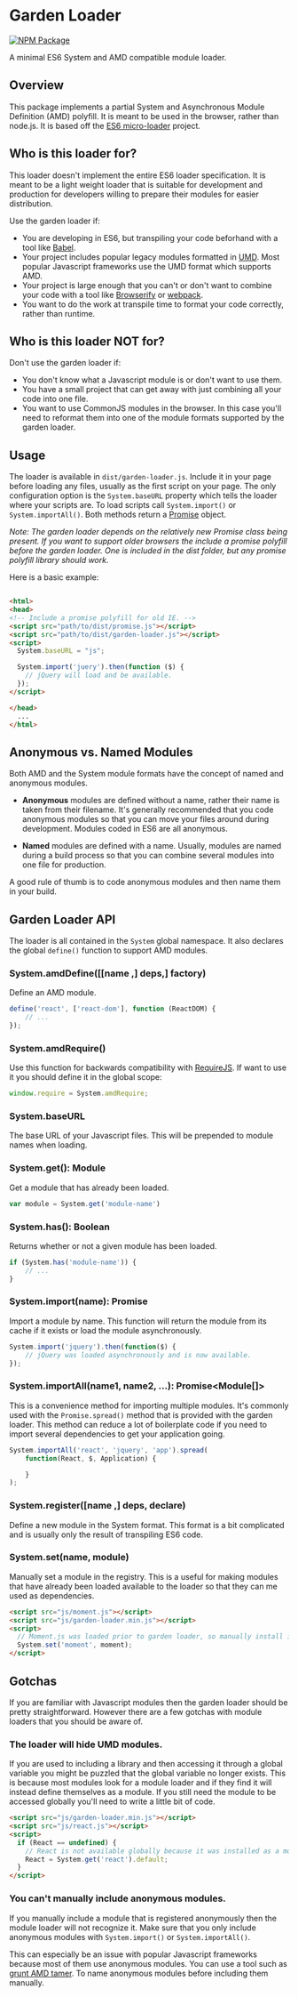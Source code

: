 # Garden Loader

[![NPM Package](https://img.shields.io/npm/v/garden-loader.svg?style=flat-square)](https://www.npmjs.com/package/garden-loader)

A minimal ES6 System and AMD compatible module loader.

## Overview

This package implements a partial System and Asynchronous Module Definition (AMD) polyfill. It is meant to be used in the browser, rather than node.js. It is based off the [ES6 micro-loader](https://github.com/caridy/es6-micro-loader) project.

## Who is this loader for?

This loader doesn't implement the entire ES6 loader specification. It is meant to be a light weight loader that is suitable for development and production for developers willing to prepare their modules for easier distribution.

Use the garden loader if:

- You are developing in ES6, but transpiling your code beforhand with a tool like [Babel](http://babeljs.io/).
- Your project includes popular legacy modules formatted in [UMD](http://davidbcalhoun.com/2014/what-is-amd-commonjs-and-umd/#umd-universal-module-definition). Most popular Javascript frameworks use the UMD format which supports AMD.
- Your project is large enough that you can't or don't want to combine your code with a tool like [Browserify](http://browserify.org/) or [webpack](https://webpack.github.io/).
- You want to do the work at transpile time to format your code correctly, rather than runtime.

## Who is this loader NOT for?

Don't use the garden loader if:

- You don't know what a Javascript module is or don't want to use them.
- You have a small project that can get away with just combining all your code into one file.
- You want to use CommonJS modules in the browser. In this case you'll need to reformat them into one of the module formats supported by the garden loader.

## Usage

The loader is available in `dist/garden-loader.js`. Include it in your page before loading any files, usually as the first script on your page. The only configuration option is the `System.baseURL` property which tells the loader where your scripts are. To load scripts call `System.import()` or `System.importAll()`. Both methods return a [Promise](https://developer.mozilla.org/en/docs/Web/JavaScript/Reference/Global_Objects/Promise) object.

*Note: The garden loader depends on the relatively new Promise class being present. If you want to support older browsers the include a promise polyfill before the garden loader. One is included in the dist folder, but any promise polyfill library should work.*

Here is a basic example:

```html

<html>
<head>
<!-- Include a promise polyfill for old IE. -->
<script src="path/to/dist/promise.js"></script>
<script src="path/to/dist/garden-loader.js"></script>
<script>
  System.baseURL = "js";

  System.import('juery').then(function ($) {
    // jQuery will load and be available.
  });
</script>

</head>
  ...
</html>
```

## Anonymous vs. Named Modules

Both AMD and the System module formats have the concept of named and anonymous modules.

- **Anonymous** modules are defined without a name, rather their name is taken from their filename. It's generally recommended that you code anonymous modules so that you can move your files around during development. Modules coded in ES6 are all anonymous.

- **Named** modules are defined with a name. Usually, modules are named during a build process so that you can combine several modules into one file for production.

A good rule of thumb is to code anonymous modules and then name them in your build.

## Garden Loader API

The loader is all contained in the `System` global namespace. It also declares the global `define()` function to support AMD modules.

### System.amdDefine([[name ,] deps,] factory)

Define an AMD module.

```js
define('react', ['react-dom'], function (ReactDOM) {
    // ...
});
```

### System.amdRequire()

Use this function for backwards compatibility with [RequireJS](http://requirejs.org/). If want to use it you should define it in the global scope:

```js
window.require = System.amdRequire;
```

### System.baseURL

The base URL of your Javascript files. This will be prepended to module names when loading.

### System.get(): Module

Get a module that has already been loaded.

```js
var module = System.get('module-name')
```

### System.has(): Boolean

Returns whether or not a given module has been loaded.

```js
if (System.has('module-name')) {
    // ...
}
```

### System.import(name): Promise<Module>

Import a module by name. This function will return the module from its cache if it exists or load the module asynchronously.

```js
System.import('jquery').then(function($) {
    // jQuery was loaded asynchronously and is now available.
});
```

### System.importAll(name1, name2, ...): Promise<Module[]>

This is a convenience method for importing multiple modules. It's commonly used with the `Promise.spread()` method that is provided with the garden loader. This method can reduce a lot of boilerplate code if you need to import several dependencies to get your application going.

```js
System.importAll('react', 'jquery', 'app').spread(
    function(React, $, Application) {

    }
);
```


### System.register([name ,] deps, declare)

Define a new module in the System format. This format is a bit complicated and is usually only the result of transpiling ES6 code.

### System.set(name, module)

Manually set a module in the registry. This is a useful for making modules that have already been loaded available to the loader so that they can me used as dependencies.

```html
<script src="js/moment.js"></script>
<script src="js/garden-loader.min.js"></script>
<script>
  // Moment.js was loaded prior to garden loader, so manually install it.
  System.set('moment', moment);
</script>
```

## Gotchas

If you are familiar with Javascript modules then the garden loader should be pretty straightforward. However there are a few gotchas with module loaders that you should be aware of.

### The loader will hide UMD modules.

If you are used to including a library and then accessing it through a global variable you might be puzzled that the global variable no longer exists. This is because most modules look for a module loader and if they find it will instead define themselves as a module. If you still need the module to be accessed globally you'll need to write a little bit of code.

```html
<script src="js/garden-loader.min.js"></script>
<script src="js/react.js"></script>
<script>
  if (React == undefined) {
    // React is not available globally because it was installed as a module.
    React = System.get('react').default;
  }
</script>
```

### You can't manually include anonymous modules.

If you manually include a module that is registered anonymously then the module loader will not recognize it. Make sure that you only include anonymous modules with `System.import()` or `System.importAll()`.

This can especially be an issue with popular Javascript frameworks because most of them use anonymous modules. You can use a tool such as [grunt AMD tamer](https://www.npmjs.com/package/grunt-amd-tamer). To name anonymous modules before including them manually.